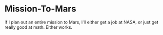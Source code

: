 # Mission-To-Mars
If I plan out an entire mission to Mars, I'll either get a job at NASA, or just get really good at math. Either works.
